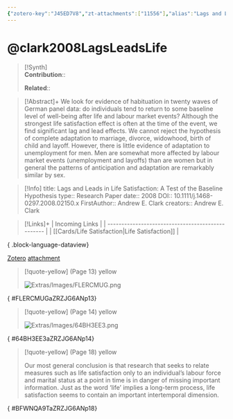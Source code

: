 ```yaml
---
{"zotero-key":"J45ED7V8","zt-attachments":["11556"],"alias":"Lags and Leads in Life Satisfaction, Lags and Leads in Life Satisfaction: A Test of the Baseline Hypothesis","keywords":["✅","life satisfaction"],"FirstAuthor":"[[ Andrew E. Clark]]","tags":["source/researchpaper"],"dg-publish":true,"permalink":"/sources/clark2008-lags-leads-life/","dgPassFrontmatter":true}
---
```


# @clark2008LagsLeadsLife

>[!Synth]  
>**Contribution**::  
>  
>**Related**:: 
>  

> [!Abstract]+
> We look for evidence of habituation in twenty waves of German panel data: do individuals tend to return to some baseline level of well-being after life and labour market events? Although the strongest life satisfaction effect is often at the time of the event, we find significant lag and lead effects. We cannot reject the hypothesis of complete adaptation to marriage, divorce, widowhood, birth of child and layoff. However, there is little evidence of adaptation to unemployment for men. Men are somewhat more affected by labour market events (unemployment and layoffs) than are women but in general the patterns of anticipation and adaptation are remarkably similar by sex.

> [!Info]
> title: Lags and Leads in Life Satisfaction: A Test of the Baseline Hypothesis
> type:: Research Paper 
> date:: 2008
> DOI:: 10.1111/j.1468-0297.2008.02150.x
> FirstAuthor:: Andrew E. Clark
> creators:: Andrew E. Clark

> [!Links]+
>  | Incoming Links                                    |
> | ------------------------------------------------- |
> | [[Cards/Life Satisfaction\|Life Satisfaction]] |
> 
{ .block-language-dataview}


[Zotero](zotero://select/library/items/J45ED7V8) [attachment](file:///Users/nathanmaxwell/Zotero/storage/ZRZJG6AN/clark2008.pdf)

> [!quote-yellow] (Page 13) yellow
> 
> ![Extras/Images/FLERCMUG.png](/img/user/Extras/Images/FLERCMUG.png)
>
{ #FLERCMUGaZRZJG6ANp13}


> [!quote-yellow] (Page 14) yellow
> 
> ![Extras/Images/64BH3EE3.png](/img/user/Extras/Images/64BH3EE3.png)
>
{ #64BH3EE3aZRZJG6ANp14}


> [!quote-yellow] (Page 18) yellow
> 
> Our most general conclusion is that research that seeks to relate measures such as life satisfaction only to an individual’s labour force and marital status at a point in time is in danger of missing important information. Just as the word ‘life’ implies a long-term process, life satisfaction seems to contain an important intertemporal dimension.
>
{ #BFWNQA9TaZRZJG6ANp18}

